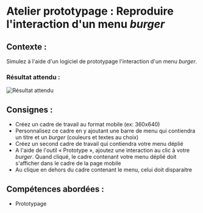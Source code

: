 # Atelier prototypage : Reproduire l'interaction d'un menu *burger*
## Contexte : 
Simulez à l'aide d'un logiciel de prototypage l'interaction d'un menu *burger*.

### Résultat attendu :
![Résultat attendu](https://github.com/Abardin-dev/Atelier/blob/main/Adobe/Adobe%20XD/Exercices/animations/medias/overlay.gif)

## Consignes :
- Créez un cadre de travail au format mobile (ex: 360x640)
- Personnalisez ce cadre en y ajoutant une barre de menu qui contiendra un titre et un *burger* (couleurs et textes au choix)
- Créez un second cadre de travail qui contiendra votre menu déplié
- A l'aide de l'outil « Prototype », ajoutez une interaction au clic à votre *burger*. Quand cliqué, le cadre contenant votre menu déplié doit s'afficher dans le cadre de la page mobile
- Au clique en dehors du cadre contenant le menu, celui doit disparaitre

## Compétences abordées :
* Prototypage
